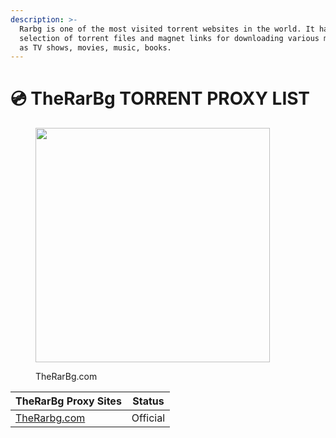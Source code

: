 ```yaml
---
description: >-
  Rarbg is one of the most visited torrent websites in the world. It has a large
  selection of torrent files and magnet links for downloading various media such
  as TV shows, movies, music, books.
---
```


# 💿 TheRarBg TORRENT PROXY LIST

<figure><img src="https://raw.githubusercontent.com/torrentsproxylist/torrentsproxylist.github.io/master/.gitbook/assets/therarbg.svg" alt="" width="375"><figcaption><p>TheRarBg.com</p></figcaption></figure>

| TheRarBg Proxy Sites                 | Status   |
| ------------------------------------ | -------- |
| [TheRarbg.com](https://therarbg.com) | Official |

